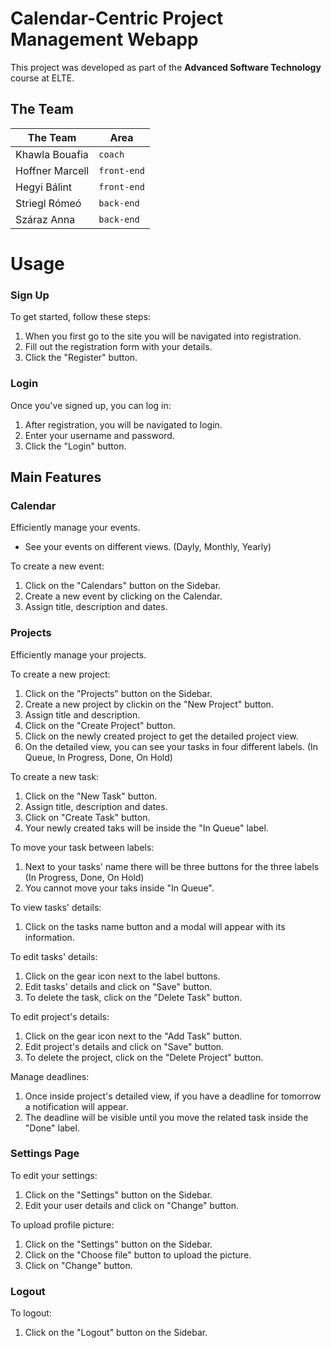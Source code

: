 # Calendar-Centric Project Management Webapp

This project was developed as part of the **Advanced Software Technology** course at ELTE.

## The Team

| The Team        | Area          |
| --------------- | ------------- |
| Khawla Bouafia  | `coach`       |
| Hoffner Marcell | `front-end`   |
| Hegyi Bálint    | `front-end`   |
| Striegl Rómeó   | `back-end`    |
| Száraz Anna     | `back-end`    |

# Usage

### Sign Up
To get started, follow these steps:
1. When you first go to the site you will be navigated into registration.
2. Fill out the registration form with your details.
3. Click the "Register" button.

### Login
Once you've signed up, you can log in:
1. After registration, you will be navigated to login.
2. Enter your username and password.
3. Click the "Login" button.

## Main Features

### Calendar
Efficiently manage your events.
  - See your events on different views. (Dayly, Monthly, Yearly)

To create a new event:
1. Click on the "Calendars" button on the Sidebar.
2. Create a new event by clicking on the Calendar.
3. Assign title, description and dates.

### Projects
Efficiently manage your projects.

To create a new project:
1. Click on the "Projects" button on the Sidebar.
2. Create a new project by clickin on the "New Project" button.
3. Assign title and description.
4. Click on the "Create Project" button.
5. Click on the newly created project to get the detailed project view.
6. On the detailed view, you can see your tasks in four different labels. (In Queue, In Progress, Done, On Hold)

To create a new task:
1. Click on the "New Task" button.
2. Assign title, description and dates.
3. Click on "Create Task" button.
5. Your newly created taks will be inside the "In Queue" label.

To move your task between labels:
1. Next to your tasks' name there will be three buttons for the three labels (In Progress, Done, On Hold)
2. You cannot move your taks inside "In Queue".

To view tasks' details:
1. Click on the tasks name button and a modal will appear with its information.

To edit tasks' details:
1. Click on the gear icon next to the label buttons.
2. Edit tasks' details and click on "Save" button.
3. To delete the task, click on the "Delete Task" button.

To edit project's details:
1. Click on the gear icon next to the "Add Task" button.
2. Edit project's details and click on "Save" button.
3. To delete the project, click on the "Delete Project" button.

Manage deadlines:
1. Once inside project's detailed view, if you have a deadline for tomorrow a notification will appear.
2. The deadline will be visible until you move the related task inside the "Done" label.

### Settings Page
To edit your settings:
1. Click on the "Settings" button on the Sidebar.
2. Edit your user details and click on "Change" button.

To upload profile picture:
1. Click on the "Settings" button on the Sidebar.
2. Click on the "Choose file" button to upload the picture.
2. Click on "Change" button.

### Logout
To logout:
1. Click on the "Logout" button on the Sidebar.


